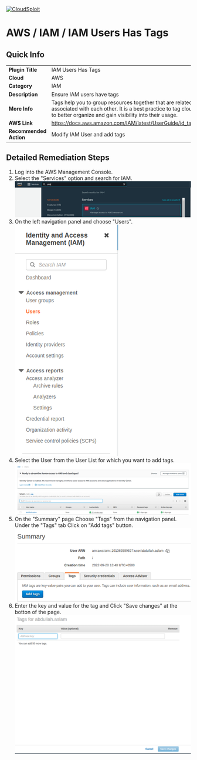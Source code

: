 [![CloudSploit](https://cloudsploit.com/img/logo-new-big-text-100.png "CloudSploit")](https://cloudsploit.com)

# AWS / IAM / IAM Users Has Tags

## Quick Info

| | |
|-|-|
| **Plugin Title** | IAM Users Has Tags |
| **Cloud** | AWS |
| **Category** | IAM |
| **Description** | Ensure IAM users have tags |
| **More Info** | Tags help you to group resources together that are related to or associated with each other. It is a best practice to tag cloud resources to better organize and gain visibility into their usage. |
| **AWS Link** | https://docs.aws.amazon.com/IAM/latest/UserGuide/id_tags_users.html |
| **Recommended Action** | Modify IAM User and add tags |

## Detailed Remediation Steps
1. Log into the AWS Management Console.
2. Select the "Services" option and search for IAM. </br><img src="/resources/aws/iam/iam-users-has-tags/step2.png"/>
3. On the left navigation panel and choose "Users". </br><img src="/resources/aws/iam/iam-users-has-tags/step3.png"/>
4. Select the User from the User List for which you want to add tags. </br><img src="/resources/aws/iam/iam-users-has-tags/step4.png"/>
5. On the "Summary" page Choose "Tags" from the navigation panel. Under the "Tags" tab Click on "Add tags" button.</br><img src="/resources/aws/iam/iam-users-has-tags/step5.png"/>
6. Enter the key and value for the tag and Click "Save changes" at the botton of the page.</br><img src="/resources/aws/iam/iam-users-has-tags/step6.png"/>

